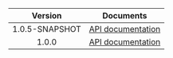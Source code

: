 | Version | Documents |
|:---:|---|
| 1.0.5-SNAPSHOT | [API documentation](1.0.5-SNAPSHOT) |
| 1.0.0 | [API documentation](1.0.0) |
